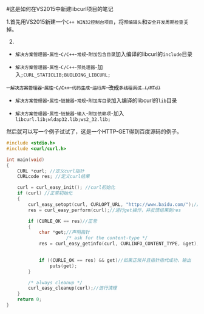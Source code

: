 #这是如何在VS2015中新建libcurl项目的笔记

1.首先用VS2015新建一个`C++ WIN32控制台项目`，将`预编辑头`和`安全开发周期检查`关掉。

2.

- `解决方案管理器`-`属性`-`C/C++`-`常规`-`附加包含目录`加入编译的libcurl的`include`目录

- `解决方案管理器`-`属性`-`C/C++`-`预处理器`-加入`;CURL_STATICLIB;BUILDING_LIBCURL;`

<del> - `解决方案管理器`-`属性`-`C/C++`-`代码生成`-`运行库`-改成`多线程调试 (/MTd)` </del>

- `解决方案管理器`-`属性`-`链接器`-`常规`-`附加库目录`加入编译的libcurl的`lib`目录

- `解决方案管理器`-`属性`-`链接器`-`输入`-`附加依赖项`-加入`libcurl.lib;wldap32.lib;ws2_32.lib;`

然后就可以写一个例子试试了，这是一个HTTP-GET得到百度源码的例子。
```c
#include <stdio.h>
#include <curl/curl.h>

int main(void)
{
	CURL *curl; //定义curl指针
	CURLcode res; //定义curl结果

	curl = curl_easy_init(); //curl初始化
	if (curl) //正常初始化
	{ 
		curl_easy_setopt(curl, CURLOPT_URL, "http://www.baidu.com/");//定义get地址
		res = curl_easy_perform(curl);//进行get操作，并反馈结果到res

		if (CURLE_OK == res)//正常 
		{
			char *get;//声明指针
					  /* ask for the content-type */
			res = curl_easy_getinfo(curl, CURLINFO_CONTENT_TYPE, &get);//get到的值给get这个指针
																	   //(参数1:curl指针;参数2:需要提取curl信息;参数3:字符指针）

			if ((CURLE_OK == res) && get)//如果正常并且指针指代成功，输出
				puts(get);
		}

		/* always cleanup */
		curl_easy_cleanup(curl);//进行清理
	}
	return 0;
}
```
